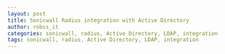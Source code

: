 ```yaml
---
layout: post
title: Sonicwall Radius integration with Active Directory
author: robss_it
categories: sonicwall, radius, Active Directory, LDAP, integration
tags: sonicwall, radius, Active Directory, LDAP, integration
---
```


